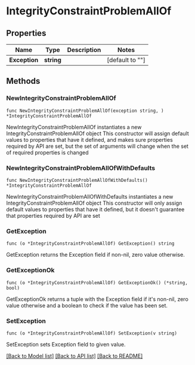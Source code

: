 # IntegrityConstraintProblemAllOf

## Properties

Name | Type | Description | Notes
------------ | ------------- | ------------- | -------------
**Exception** | **string** |  | [default to ""]

## Methods

### NewIntegrityConstraintProblemAllOf

`func NewIntegrityConstraintProblemAllOf(exception string, ) *IntegrityConstraintProblemAllOf`

NewIntegrityConstraintProblemAllOf instantiates a new IntegrityConstraintProblemAllOf object
This constructor will assign default values to properties that have it defined,
and makes sure properties required by API are set, but the set of arguments
will change when the set of required properties is changed

### NewIntegrityConstraintProblemAllOfWithDefaults

`func NewIntegrityConstraintProblemAllOfWithDefaults() *IntegrityConstraintProblemAllOf`

NewIntegrityConstraintProblemAllOfWithDefaults instantiates a new IntegrityConstraintProblemAllOf object
This constructor will only assign default values to properties that have it defined,
but it doesn't guarantee that properties required by API are set

### GetException

`func (o *IntegrityConstraintProblemAllOf) GetException() string`

GetException returns the Exception field if non-nil, zero value otherwise.

### GetExceptionOk

`func (o *IntegrityConstraintProblemAllOf) GetExceptionOk() (*string, bool)`

GetExceptionOk returns a tuple with the Exception field if it's non-nil, zero value otherwise
and a boolean to check if the value has been set.

### SetException

`func (o *IntegrityConstraintProblemAllOf) SetException(v string)`

SetException sets Exception field to given value.



[[Back to Model list]](../README.md#documentation-for-models) [[Back to API list]](../README.md#documentation-for-api-endpoints) [[Back to README]](../README.md)


